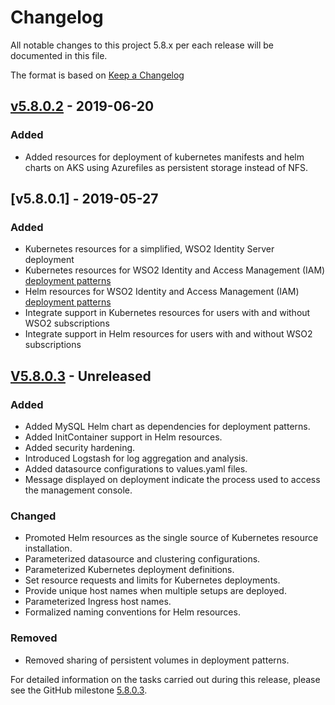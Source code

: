 # Changelog
All notable changes to this project 5.8.x per each release will be documented in this file.

The format is based on [Keep a Changelog](https://keepachangelog.com/en/1.0.0/)

## [v5.8.0.2] - 2019-06-20

### Added 

- Added resources for deployment of kubernetes manifests and helm charts on AKS using Azurefiles as persistent storage instead of NFS.

## [v5.8.0.1] - 2019-05-27

### Added
- Kubernetes resources for a simplified, WSO2 Identity Server deployment
- Kubernetes resources for WSO2 Identity and Access Management (IAM) [deployment patterns](https://docs.wso2.com/display/IS580/Deployment+Patterns)
- Helm resources for WSO2 Identity and Access Management (IAM) [deployment patterns](https://docs.wso2.com/display/IS580/Deployment+Patterns)
- Integrate support in Kubernetes resources for users with and without WSO2 subscriptions
- Integrate support in Helm resources for users with and without WSO2 subscriptions

[v5.8.0.2]: https://github.com/wso2/kubernetes-is/compare/v5.8.0.1...v5.8.0.2

## [V5.8.0.3] - Unreleased

### Added
- Added MySQL Helm chart as dependencies for deployment patterns.
- Added InitContainer support in Helm resources.
- Added security hardening.
- Introduced Logstash for log aggregation and analysis.
- Added datasource configurations to values.yaml files.
- Message displayed on deployment indicate the process used to access the management console.

### Changed
- Promoted Helm resources as the single source of Kubernetes resource installation.
- Parameterized datasource and clustering configurations.
- Parameterized Kubernetes deployment definitions.
- Set resource requests and limits for Kubernetes deployments.
- Provide unique host names when multiple setups are deployed.
- Parameterized Ingress host names.
- Formalized naming conventions for Helm resources.

### Removed
- Removed sharing of persistent volumes in deployment patterns.

[v5.8.0.3]: https://github.com/wso2/kubernetes-is/compare/v5.8.0.2...v5.8.0.3

For detailed information on the tasks carried out during this release, please see the GitHub milestone [5.8.0.3](https://github.com/wso2/kubernetes-is/milestone/3).
